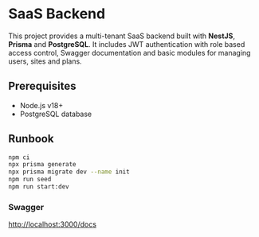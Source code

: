 # SaaS Backend

This project provides a multi-tenant SaaS backend built with **NestJS**, **Prisma** and **PostgreSQL**. It includes JWT authentication with role based access control, Swagger documentation and basic modules for managing users, sites and plans.

## Prerequisites

- Node.js v18+
- PostgreSQL database

## Runbook

```bash
npm ci
npx prisma generate
npx prisma migrate dev --name init
npm run seed
npm run start:dev
```

### Swagger

<http://localhost:3000/docs>
